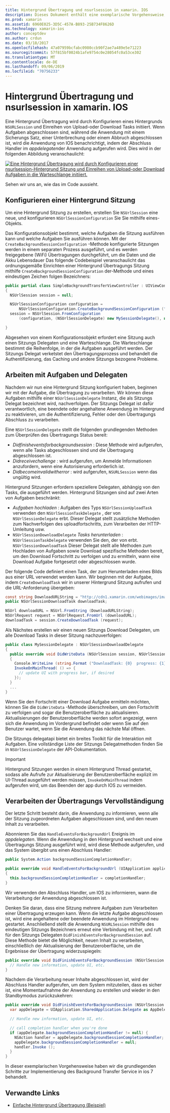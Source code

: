 ```yaml
---
title: Hintergrund Übertragung und nsurlsession in xamarin. IOS
description: Dieses Dokument enthält eine exemplarische Vorgehensweise, in der veranschaulicht wird, wie die Hintergrund Übertragung und nsurlsession verwendet wird, um den Download eines großen Images zu starten und den Download fortzusetzen, wenn die APP im Hintergrund platziert wird.
ms.prod: xamarin
ms.assetid: 6960E025-3D5C-457A-B893-25B734F8626D
ms.technology: xamarin-ios
author: conceptdev
ms.author: crdun
ms.date: 03/18/2017
ms.openlocfilehash: 47a07959bcfabc0980ccb90f2ae7a489e5e71223
ms.sourcegitcommit: 57f815bf0024b1afe9754c0e28054fc0a53ce302
ms.translationtype: MT
ms.contentlocale: de-DE
ms.lasthandoff: 09/06/2019
ms.locfileid: "70756233"
---
```

# <a name="background-transfer-and-nsurlsession-in-xamarinios"></a>Hintergrund Übertragung und nsurlsession in xamarin. IOS

Eine Hintergrund Übertragung wird durch Konfigurieren eines Hintergrunds `NSURLSession` und Einreihen von Upload-oder Download Tasks initiiert. Wenn Aufgaben abgeschlossen sind, während die Anwendung mit einem Sicherungs Satz, einer Unterbrechung oder einem Abbruch abgeschlossen ist, wird die Anwendung von IOS benachrichtigt, indem der Abschluss Handler im *appdelegaten*der Anwendung aufgerufen wird. Dies wird in der folgenden Abbildung veranschaulicht:

 [![](background-transfer-walkthrough-images/transfer.png "Eine Hintergrund Übertragung wird durch Konfigurieren einer nsurlsession-Hintergrund Sitzung und Einreihen von Upload-oder Download Aufgaben in die Warteschlange initiiert.")](background-transfer-walkthrough-images/transfer.png#lightbox)

Sehen wir uns an, wie das im Code aussieht.

## <a name="configuring-a-background-session"></a>Konfigurieren einer Hintergrund Sitzung

Um eine Hintergrund Sitzung zu erstellen, erstellen Sie `NSUrlSession` eine neue, und konfigurieren `NSUrlSessionConfiguration` Sie Sie mithilfe eines-Objekts.

Das Konfigurationsobjekt bestimmt, welche Aufgaben die Sitzung ausführen kann und welche Aufgaben Sie ausführen können.
Mit der `CreateBackgroundSessionConfiguration` -Methode konfigurierte Sitzungen werden in einem separaten Prozess ausgeführt, und es werden freigegebene (WiFi) Übertragungen durchgeführt, um die Daten und die Akku Lebensdauer
Das folgende Codebeispiel veranschaulicht das ordnungsgemäße Einrichten einer Hintergrund Übertragungs Sitzung mithilfe `CreateBackgroundSessionConfiguration` der-Methode und eines eindeutigen Zeichen folgen Bezeichners:

```csharp
public partial class SimpleBackgroundTransferViewController : UIViewController
{
  NSUrlSession session = null;

  NSUrlSessionConfiguration configuration =
      NSUrlSessionConfiguration.CreateBackgroundSessionConfiguration ("com.SimpleBackgroundTransfer.BackgroundSession");
  session = NSUrlSession.FromConfiguration
      (configuration, (NSUrlSessionDelegate) new MySessionDelegate(), new NSOperationQueue());

}
```

Abgesehen von einem Konfigurationsobjekt erfordert eine Sitzung auch einen Sitzungs Delegaten und eine Warteschlange.
Die Warteschlange bestimmt die Reihenfolge, in der die Aufgaben ausgeführt werden. Der Sitzungs Delegat verketstet den Übertragungsprozess und behandelt die Authentifizierung, das Caching und andere Sitzungs bezogene Probleme.

## <a name="working-with-tasks-and-delegates"></a>Arbeiten mit Aufgaben und Delegaten

Nachdem wir nun eine Hintergrund Sitzung konfiguriert haben, beginnen wir mit der Aufgabe, die Übertragung zu verarbeiten. Wir können diese Aufgaben mithilfe einer `NSUrlSessionDelegate` Instanz, die als Sitzungs Delegat bezeichnet wird, nachverfolgen. Der Sitzungs Delegat ist dafür verantwortlich, eine beendete oder angehaltene Anwendung im Hintergrund zu reaktivieren, um die Authentifizierung, Fehler oder den Übertragungs Abschluss zu verarbeiten.

Eine `NSUrlSessionDelegate` stellt die folgenden grundlegenden Methoden zum Überprüfen des Übertragungs Status bereit:

- *Didfinisheventsforbackgroundsession* : Diese Methode wird aufgerufen, wenn alle Tasks abgeschlossen sind und die Übertragung abgeschlossen ist.
- *Didreceivechallenge* : wird aufgerufen, um Anmelde Informationen anzufordern, wenn eine Autorisierung erforderlich ist.
- *Didbecomeinvalidwitherror* : wird aufgerufen, `NSURLSession` wenn das ungültig wird.

Hintergrund Sitzungen erfordern speziellere Delegaten, abhängig von den Tasks, die ausgeführt werden. Hintergrund Sitzungen sind auf zwei Arten von Aufgaben beschränkt:

- *Aufgaben hochladen* : Aufgaben des Typs `NSUrlSessionUploadTask` verwenden den `NSUrlSessionTaskDelegate` , der von `NSUrlSessionDelegate` erbt. Dieser Delegat stellt zusätzliche Methoden zum Nachverfolgen des uploadfortschritts, zum Verarbeiten der HTTP-Umleitung usw.
- `NSUrlSessionDownloadDelegate` *Tasks herunterladen* : `NSUrlSessionTaskDelegate` verwenden Sie den, der von erbt. `NSUrlSessionDownloadTask` Dieser Delegat stellt alle Methoden zum Hochladen von Aufgaben sowie Download spezifische Methoden bereit, um den Download Fortschritt zu verfolgen und zu ermitteln, wann eine Download Aufgabe fortgesetzt oder abgeschlossen wurde.

Der folgende Code definiert einen Task, der zum Herunterladen eines Bilds aus einer URL verwendet werden kann. Wir beginnen mit der Aufgabe, indem `CreateDownloadTask` wir in unserer Hintergrund Sitzung aufrufen und die URL-Anforderung übergeben:

```csharp
const string DownloadURLString = "http://cdn1.xamarin.com/webimages/images/xamarin.png";
public NSUrlSessionDownloadTask downloadTask;

NSUrl downloadURL = NSUrl.FromString (DownloadURLString);
NSUrlRequest request = NSUrlRequest.FromUrl (downloadURL);
downloadTask = session.CreateDownloadTask (request);
```

Als Nächstes erstellen wir einen neuen Sitzungs Download Delegaten, um alle Download Tasks in dieser Sitzung nachzuverfolgen:

```csharp
public class MySessionDelegate : NSUrlSessionDownloadDelegate
{
  public override void DidWriteData (NSUrlSession session, NSUrlSessionDownloadTask downloadTask, long bytesWritten, long totalBytesWritten, long totalBytesExpectedToWrite)
  {
    Console.WriteLine (string.Format ("DownloadTask: {0}  progress: {1}", downloadTask, progress));
    InvokeOnMainThread( () => {
      // update UI with progress bar, if desired
    });
  }
  ...
}
```

Wenn Sie den Fortschritt einer Download Aufgabe ermitteln möchten, können Sie die `DidWriteData` -Methode überschreiben, um den Fortschritt zu verfolgen und sogar die Benutzeroberfläche zu aktualisieren. Aktualisierungen der Benutzeroberfläche werden sofort angezeigt, wenn sich die Anwendung im Vordergrund befindet oder wenn Sie auf den Benutzer wartet, wenn Sie die Anwendung das nächste Mal öffnen.

Die Sitzungs delegatapi bietet ein breites Toolkit für die Interaktion mit Aufgaben. Eine vollständige Liste der Sitzungs Delegatmethoden finden Sie in `NSUrlSessionDelegate` der API-Dokumentation.

> [!IMPORTANT]
> Hintergrund Sitzungen werden in einem Hintergrund Thread gestartet, sodass alle Aufrufe zur Aktualisierung der Benutzeroberfläche explizit im UI-Thread ausgeführt werden müssen, `InvokeOnMainThread` indem aufgerufen wird, um das Beenden der app durch IOS zu vermeiden. 

## <a name="handling-transfer-completion"></a>Verarbeiten der Übertragungs Vervollständigung

Der letzte Schritt besteht darin, die Anwendung zu informieren, wenn alle der Sitzung zugeordneten Aufgaben abgeschlossen sind, und den neuen Inhalt zu verarbeiten.

Abonnieren Sie das `HandleEventsForBackgroundUrl` Ereignis im *appdelegaten*. Wenn die Anwendung in den Hintergrund wechselt und eine Übertragungs Sitzung ausgeführt wird, wird diese Methode aufgerufen, und das System übergibt uns einen Abschluss Handler:

```csharp
public System.Action backgroundSessionCompletionHandler;

public override void HandleEventsForBackgroundUrl (UIApplication application, string sessionIdentifier, System.Action completionHandler)
{
  this.backgroundSessionCompletionHandler = completionHandler;
}
```

Wir verwenden den Abschluss Handler, um IOS zu informieren, wann die Verarbeitung der Anwendung abgeschlossen ist.

Denken Sie daran, dass eine Sitzung mehrere Aufgaben zum Verarbeiten einer Übertragung erzeugen kann. Wenn die letzte Aufgabe abgeschlossen ist, wird eine angehaltene oder beendete Anwendung im Hintergrund neu gestartet. Anschließend stellt die Anwendung `NSURLSession` mithilfe des eindeutigen Sitzungs Bezeichners erneut eine Verbindung mit her, und ruft für den Sitzungs Delegaten `DidFinishEventsForBackgroundSession` auf. Diese Methode bietet die Möglichkeit, neuen Inhalt zu verarbeiten, einschließlich der Aktualisierung der Benutzeroberfläche, um die Ergebnisse der Übertragung widerzuspiegeln:

```csharp
public override void DidFinishEventsForBackgroundSession (NSUrlSession session) {
  // Handle new information, update UI, etc.
}
```

Nachdem die Verarbeitung neuer Inhalte abgeschlossen ist, wird der Abschluss Handler aufgerufen, um dem System mitzuteilen, dass es sicher ist, eine Momentaufnahme der Anwendung zu erstellen und wieder in den Standbymodus zurückzukehren:

```csharp
public override void DidFinishEventsForBackgroundSession (NSUrlSession session) {
  var appDelegate = UIApplication.SharedApplication.Delegate as AppDelegate;

  // Handle new information, update UI, etc.

  // call completion handler when you're done
  if (appDelegate.backgroundSessionCompletionHandler != null) {
    NSAction handler = appDelegate.backgroundSessionCompletionHandler;
    appDelegate.backgroundSessionCompletionHandler = null;
    handler.Invoke ();
  }
}
```

In dieser exemplarischen Vorgehensweise haben wir die grundlegenden Schritte zur Implementierung des Background Transfer Service in ios 7 behandelt.

## <a name="related-links"></a>Verwandte Links

- [Einfache Hintergrund Übertragung (Beispiel)](https://docs.microsoft.com/samples/xamarin/ios-samples/simplebackgroundtransfer)
